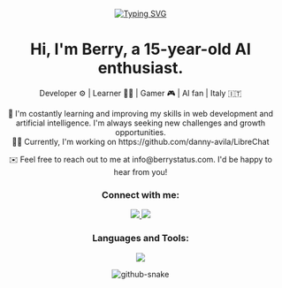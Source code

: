 <p align="center">
  <a href="https://git.io/typing-svg">
    <img src="https://readme-typing-svg.demolab.com?font=Fira+Code&weight=600&size=25&pause=1000&center=true&vCenter=true&width=435&lines=Hi+There!+%F0%9F%91%8B;I'm+Berry" alt="Typing SVG">
  </a>
</p>


<h1 align="center">Hi, I'm Berry, a 15-year-old AI enthusiast.</h1>

<p align="center">
  Developer ⚙️ | Learner 👨‍💻 | Gamer 🎮 | AI fan | Italy 🇮🇹
</p>

<p align="center">
  🌱 I'm costantly learning and improving my skills in web development and artificial intelligence. I'm always seeking new challenges and growth opportunities.
  <br>
  👨‍💻 Currently, I'm working on https://github.com/danny-avila/LibreChat
  <br>
</p>

<p align="center">
  ✉️ Feel free to reach out to me at info@berrystatus.com. I'd be happy to hear from you!
</p>

<h3 align="center">Connect with me:</h3>

<p align="center">
  <a href="https://twitter.com/@Berry13000">
    <img src="https://skillicons.dev/icons?i=twitter" />
  </a>
  <a href="https://discordapp.com/users/777604723435896843">
    <img src="https://skillicons.dev/icons?i=discord" />
  </a>
</p>


<h3 align="center">Languages and Tools:</h3>
<p align="center">
  <a href="https://skillicons.dev">
    <img src="https://skillicons.dev/icons?i=ts,js,react,vscode,unreal,cloudflare,docker,arduino,raspberrypi,bash,blender,gcp,git,nginx,pytorch" />
  </a>
</p>

<div align="center">
  <picture>
  <source media="(prefers-color-scheme: dark)" srcset="https://github.com/Berry-13/Berry-13/blob/output/github-contribution-grid-snake-dark.svg" />
  <source media="(prefers-color-scheme: light)" srcset="https://github.com/Berry-13/Berry-13/blob/output/github-contribution-grid-snake.svg" />
  <img alt="github-snake" src="github-snake.svg" />
</picture>
</div>
